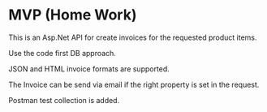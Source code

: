 # MVP (Home Work)

This is an Asp.Net API for create invoices for the requested product items. 

Use the code first DB approach.

JSON and HTML invoice formats are supported.

The Invoice can be send via email if the right property is set in the request.

Postman test collection is added.
